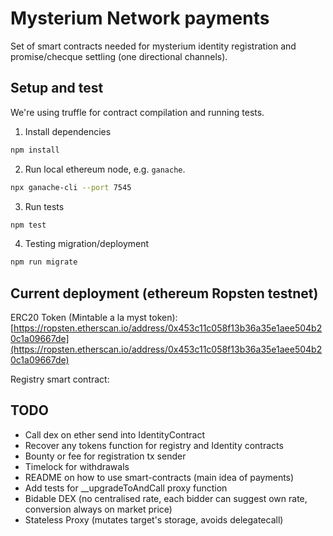 # Mysterium Network payments

Set of smart contracts needed for mysterium identity registration and promise/checque settling (one directional channels).

## Setup and test

We're using truffle for contract compilation and running tests.

1. Install dependencies
```bash
npm install
```

2. Run local ethereum node, e.g. `ganache`.
```bash
npx ganache-cli --port 7545
```

3. Run tests
```bash
npm test
```

4. Testing migration/deployment
```bash
npm run migrate
```

## Current deployment (ethereum Ropsten testnet)
ERC20 Token (Mintable a la myst token): [https://ropsten.etherscan.io/address/0x453c11c058f13b36a35e1aee504b20c1a09667de](https://ropsten.etherscan.io/address/0x453c11c058f13b36a35e1aee504b20c1a09667de)

Registry smart contract: 


## TODO
* Call dex on ether send into IdentityContract
* Recover any tokens function for registry and Identity contracts
* Bounty or fee for registration tx sender
* Timelock for withdrawals
* README on how to use smart-contracts (main idea of payments)
* Add tests for __upgradeToAndCall proxy function
* Bidable DEX (no centralised rate, each bidder can suggest own rate, conversion always on market price)
* Stateless Proxy (mutates target's storage, avoids delegatecall)
